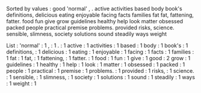 Sorted by values :
good 'normal' , . active activities based body book's definitions, delicious eating enjoyable facing facts families fat fat, fattening, fatter. food fun give grow guidelines healthy help look matter obsessed packed people practical premise problems. provided risks, science. sensible, slimness, society solutions sound steadily ways weight 

List :
'normal' : 1
, : 1
. : 1
active : 1
activities : 1
based : 1
body : 1
book's : 1
definitions, : 1
delicious : 1
eating : 1
enjoyable : 1
facing : 1
facts : 1
families : 1
fat : 1
fat, : 1
fattening, : 1
fatter. : 1
food : 1
fun : 1
give : 1
good : 2
grow : 1
guidelines : 1
healthy : 1
help : 1
look : 1
matter : 1
obsessed : 1
packed : 1
people : 1
practical : 1
premise : 1
problems. : 1
provided : 1
risks, : 1
science. : 1
sensible, : 1
slimness, : 1
society : 1
solutions : 1
sound : 1
steadily : 1
ways : 1
weight : 1
